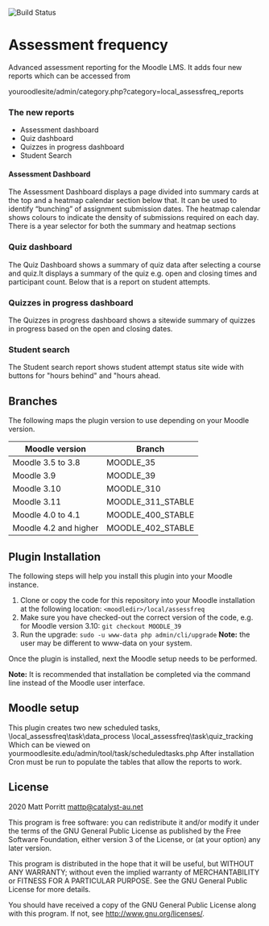 ![Build Status](https://github.com/catalyst/moodle-local_assessfreq/actions/workflows/master.yml/badge.svg?branch=master)

# Assessment frequency
Advanced assessment reporting for the Moodle LMS. It adds four new
reports which can be accessed from

youroodlesite/admin/category.php?category=local_assessfreq_reports

### The new reports
* Assessment dashboard
* Quiz dashboard
* Quizzes in progress dashboard
* Student Search

#### Assessment Dashboard
The Assessment Dashboard displays a page divided into summary cards at the top and a heatmap
calendar section below that. It can be used to identify “bunching” of
assignment submission dates. The heatmap calendar shows colours to
indicate the density of submissions required on each day.
There is a year selector for both the summary and heatmap sections

### Quiz dashboard
The Quiz Dashboard shows a summary of quiz data after selecting a course and quiz.It displays a summary of the quiz e.g. open and closing times and participant count. Below that is a report on student attempts.

### Quizzes in progress dashboard
The Quizzes in progress dashboard shows a sitewide summary of quizzes in progress based on the open and closing dates.

### Student search
The Student search report shows student attempt status site wide with buttons for "hours behind" and "hours ahead.

## Branches ##
The following maps the plugin version to use depending on your Moodle version.

| Moodle version        | Branch            |
| ----------------------| ------------------|
| Moodle 3.5 to 3.8     | MOODLE_35         |
| Moodle 3.9            | MOODLE_39         |
| Moodle 3.10           | MOODLE_310        |
| Moodle 3.11           | MOODLE_311_STABLE |
| Moodle 4.0 to 4.1     | MOODLE_400_STABLE |
| Moodle 4.2 and higher | MOODLE_402_STABLE |

## Plugin Installation ##
The following steps will help you install this plugin into your Moodle instance.

1. Clone or copy the code for this repository into your Moodle installation at the following location: `<moodledir>/local/assessfreq`
2. Make sure you have checked-out the correct version of the code, e.g. for Moodle version 3.10: `git checkout MOODLE_39`
3. Run the upgrade: `sudo -u www-data php admin/cli/upgrade` **Note:** the user may be different to www-data on your system.

Once the plugin is installed, next the Moodle setup needs to be performed.

**Note:** It is recommended that installation be completed via the command line instead of the Moodle user interface.

## Moodle setup
This plugin creates two new scheduled tasks,
\local_assessfreq\task\data_process
\local_assessfreq\task\quiz_tracking
Which can be viewed on yourmoodlesite.edu/admin/tool/task/scheduledtasks.php
After installation Cron must be run to populate the tables that allow the reports to work.



## License ##

2020 Matt Porritt <mattp@catalyst-au.net>

This program is free software: you can redistribute it and/or modify it under
the terms of the GNU General Public License as published by the Free Software
Foundation, either version 3 of the License, or (at your option) any later
version.

This program is distributed in the hope that it will be useful, but WITHOUT ANY
WARRANTY; without even the implied warranty of MERCHANTABILITY or FITNESS FOR A
PARTICULAR PURPOSE.  See the GNU General Public License for more details.

You should have received a copy of the GNU General Public License along with
this program.  If not, see <http://www.gnu.org/licenses/>.
